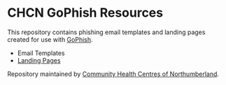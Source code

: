 # CHCN GoPhish Resources

This repository contains phishing email templates and landing pages created for use with [GoPhish](https://getgophish.com/).

* Email Templates
* [Landing Pages](/landing-pages/index.md)

Repository maintained by [Community Health Centres of Northumberland](https://chcnorthumberland.ca/).